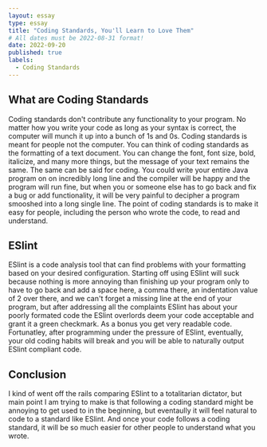 ```yaml
---
layout: essay
type: essay
title: "Coding Standards, You'll Learn to Love Them"
# All dates must be 2022-08-31 format!
date: 2022-09-20
published: true
labels:
  - Coding Standards
---
```



## What are Coding Standards
Coding standards don't contribute any functionality to your program. No matter how you write your code as long as your syntax is correct, the computer will munch it up into a bunch of 1s and 0s. Coding standards is meant for people not the computer. You can think of coding standards as the formatting of a text document. You can change the font, font size, bold, italicize, and many more things, but the message of your text remains the same. The same can be said for coding. You could write your entire Java program on on incredibly long line and the compiler will be happy and the program will run fine, but when you or someone else has to go back and fix a bug or add functionality, it will be very painful to decipher a program smooshed into a long single line. The point of coding standards is to make it easy for people, including the person who wrote the code, to read and understand.

## ESlint
ESlint is a code analysis tool that can find problems with your formatting based on your desired configuration. Starting off using ESlint will suck because nothing is more annoying than finishing up your program only to have to go back and add a space here, a comma there, an indentation value of 2 over there, and we can't forget a missing line at the end of your program, but after addressing all the complaints ESlint has about your poorly formated code the ESlint overlords deem your code acceptable and grant it a green checkmark. As a bonus you get very readable code. Fortunatley, after programming under the pressure of ESlint, eventually, your old coding habits will break and you will be able to naturally output ESlint compliant code.

## Conclusion
I kind of went off the rails comparing ESlint to a totalitarian dictator, but main point I am trying to make is that following a coding standard might be annoying to get used to in the beginning, but eventaully it will feel natural to code to a standard like ESlint. And once your code follows a coding standard, it will be so much easier for other people to understand what you wrote. 
